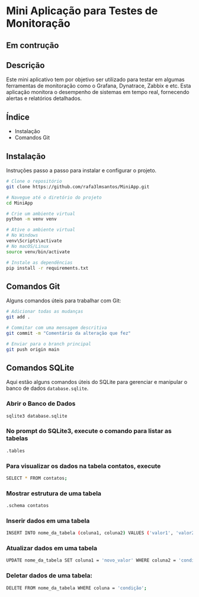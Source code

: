 # Mini Aplicação para Testes de Monitoração

## Em contrução

## Descrição
Este mini aplicativo tem por objetivo ser utilizado para testar em algumas ferramentas de monitoração como o Grafana, Dynatrace, Zabbix e etc. Esta aplicação monitora o desempenho de sistemas em tempo real, fornecendo alertas e relatórios detalhados.

## Índice
- Instalação
- Comandos Git


## Instalação
Instruções passo a passo para instalar e configurar o projeto.

```bash
# Clone o repositório
git clone https://github.com/rafa3lmsantos/MiniApp.git

# Navegue até o diretório do projeto
cd MiniApp

# Crie um ambiente virtual
python -m venv venv

# Ative o ambiente virtual
# No Windows
venv\Scripts\activate
# No macOS/Linux
source venv/bin/activate

# Instale as dependências
pip install -r requirements.txt
```

## Comandos Git
Alguns comandos úteis para trabalhar com Git:

```bash
# Adicionar todas as mudanças
git add .

# Commitar com uma mensagem descritiva
git commit -m "Comentário da alteração que fez"

# Enviar para o branch principal
git push origin main
```

## Comandos SQLite

Aqui estão alguns comandos úteis do SQLite para gerenciar e manipular o banco de dados `database.sqlite`.

### Abrir o Banco de Dados

```bash
sqlite3 database.sqlite
```
### No prompt do SQLite3, execute o comando para listar as tabelas
```bash
.tables
```

### Para visualizar os dados na tabela contatos, execute
```bash
SELECT * FROM contatos;
```
### Mostrar estrutura de uma tabela
```bash
.schema contatos
```

### Inserir dados em uma tabela
```bash
INSERT INTO nome_da_tabela (coluna1, coluna2) VALUES ('valor1', 'valor2');
```

### Atualizar dados em uma tabela
```bash
UPDATE nome_da_tabela SET coluna1 = 'novo_valor' WHERE coluna2 = 'condição';
```

### Deletar dados de uma tabela:
```bash
DELETE FROM nome_da_tabela WHERE coluna = 'condição';
```
